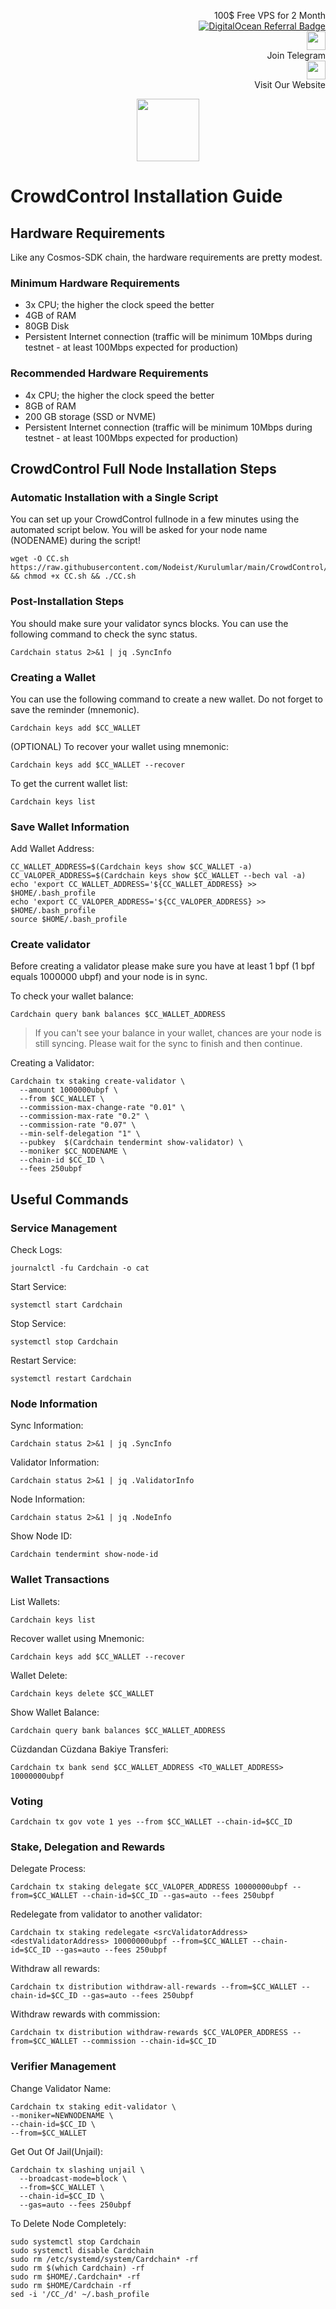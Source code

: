<p style="font-size:14px" align="right">
 100$ Free VPS for 2 Month <br>
 <a target="_blank" href="https://www.digitalocean.com/?refcode=410c988c8b3e&utm_campaign=Referral_Invite&utm_medium=Referral_Program&utm_source=badge"><img src="https://web-platforms.sfo2.cdn.digitaloceanspaces.com/WWW/Badge%201.svg" alt="DigitalOcean Referral Badge" /></a></br>
 <a href="https://t.me/nodeistt" target="_blank"><img src="https://github.com/Nodeist/Testnet_Kurulumlar/blob/fee87fe32609c1704206721b9fb16e4c5de75a96/telegramlogo.png" width="30"/></a><br>Join Telegram<br>
<a href="https://nodeist.site/" target="_blank"><img src="https://raw.githubusercontent.com/Nodeist/Testnet_Kurulumlar/main/logo.png" width="30"/></a><br> Visit Our Website
</p>



<p align="center">
    <img height="100" src="https://i.hizliresim.com/qii2z30.jpeg">
</p>

# CrowdControl Installation Guide
## Hardware Requirements
Like any Cosmos-SDK chain, the hardware requirements are pretty modest.

### Minimum Hardware Requirements
  - 3x CPU; the higher the clock speed the better
  - 4GB of RAM
  - 80GB Disk
  - Persistent Internet connection (traffic will be minimum 10Mbps during testnet - at least 100Mbps expected for production)

### Recommended Hardware Requirements
  - 4x CPU; the higher the clock speed the better
  - 8GB of RAM
  - 200 GB storage (SSD or NVME)
  - Persistent Internet connection (traffic will be minimum 10Mbps during testnet - at least 100Mbps expected for production)

## CrowdControl Full Node Installation Steps
### Automatic Installation with a Single Script
You can set up your CrowdControl fullnode in a few minutes using the automated script below.
You will be asked for your node name (NODENAME) during the script!

```
wget -O CC.sh https://raw.githubusercontent.com/Nodeist/Kurulumlar/main/CrowdControl/CC && chmod +x CC.sh && ./CC.sh
```

### Post-Installation Steps

You should make sure your validator syncs blocks.
You can use the following command to check the sync status.
```
Cardchain status 2>&1 | jq .SyncInfo
```

### Creating a Wallet
You can use the following command to create a new wallet. Do not forget to save the reminder (mnemonic).
```
Cardchain keys add $CC_WALLET
```

(OPTIONAL) To recover your wallet using mnemonic:
```
Cardchain keys add $CC_WALLET --recover
```

To get the current wallet list:
```
Cardchain keys list
```

### Save Wallet Information
Add Wallet Address:
```
CC_WALLET_ADDRESS=$(Cardchain keys show $CC_WALLET -a)
CC_VALOPER_ADDRESS=$(Cardchain keys show $CC_WALLET --bech val -a)
echo 'export CC_WALLET_ADDRESS='${CC_WALLET_ADDRESS} >> $HOME/.bash_profile
echo 'export CC_VALOPER_ADDRESS='${CC_VALOPER_ADDRESS} >> $HOME/.bash_profile
source $HOME/.bash_profile
```


### Create validator
Before creating a validator please make sure you have at least 1 bpf (1 bpf equals 1000000 ubpf) and your node is in sync.

To check your wallet balance:
```
Cardchain query bank balances $CC_WALLET_ADDRESS
```
> If you can't see your balance in your wallet, chances are your node is still syncing. Please wait for the sync to finish and then continue.

Creating a Validator:
```
Cardchain tx staking create-validator \
  --amount 1000000ubpf \
  --from $CC_WALLET \
  --commission-max-change-rate "0.01" \
  --commission-max-rate "0.2" \
  --commission-rate "0.07" \
  --min-self-delegation "1" \
  --pubkey  $(Cardchain tendermint show-validator) \
  --moniker $CC_NODENAME \
  --chain-id $CC_ID \
  --fees 250ubpf
```



## Useful Commands
### Service Management
Check Logs:
```
journalctl -fu Cardchain -o cat
```

Start Service:
```
systemctl start Cardchain
```

Stop Service:
```
systemctl stop Cardchain
```

Restart Service:
```
systemctl restart Cardchain
```

### Node Information
Sync Information:
```
Cardchain status 2>&1 | jq .SyncInfo
```

Validator Information:
```
Cardchain status 2>&1 | jq .ValidatorInfo
```

Node Information:
```
Cardchain status 2>&1 | jq .NodeInfo
```

Show Node ID:
```
Cardchain tendermint show-node-id
```

### Wallet Transactions
List Wallets:
```
Cardchain keys list
```

Recover wallet using Mnemonic:
```
Cardchain keys add $CC_WALLET --recover
```

Wallet Delete:
```
Cardchain keys delete $CC_WALLET
```

Show Wallet Balance:
```
Cardchain query bank balances $CC_WALLET_ADDRESS
```

Cüzdandan Cüzdana Bakiye Transferi:
```
Cardchain tx bank send $CC_WALLET_ADDRESS <TO_WALLET_ADDRESS> 10000000ubpf
```

### Voting
```
Cardchain tx gov vote 1 yes --from $CC_WALLET --chain-id=$CC_ID
```

### Stake, Delegation and Rewards
Delegate Process:
```
Cardchain tx staking delegate $CC_VALOPER_ADDRESS 10000000ubpf --from=$CC_WALLET --chain-id=$CC_ID --gas=auto --fees 250ubpf
```

Redelegate from validator to another validator:
```
Cardchain tx staking redelegate <srcValidatorAddress> <destValidatorAddress> 10000000ubpf --from=$CC_WALLET --chain-id=$CC_ID --gas=auto --fees 250ubpf
```

Withdraw all rewards:
```
Cardchain tx distribution withdraw-all-rewards --from=$CC_WALLET --chain-id=$CC_ID --gas=auto --fees 250ubpf
```

Withdraw rewards with commission:
```
Cardchain tx distribution withdraw-rewards $CC_VALOPER_ADDRESS --from=$CC_WALLET --commission --chain-id=$CC_ID
```

### Verifier Management
Change Validator Name:
```
Cardchain tx staking edit-validator \
--moniker=NEWNODENAME \
--chain-id=$CC_ID \
--from=$CC_WALLET
```

Get Out Of Jail(Unjail): 
```
Cardchain tx slashing unjail \
  --broadcast-mode=block \
  --from=$CC_WALLET \
  --chain-id=$CC_ID \
  --gas=auto --fees 250ubpf
```

To Delete Node Completely:
```
sudo systemctl stop Cardchain
sudo systemctl disable Cardchain
sudo rm /etc/systemd/system/Cardchain* -rf
sudo rm $(which Cardchain) -rf
sudo rm $HOME/.Cardchain* -rf
sudo rm $HOME/Cardchain -rf
sed -i '/CC_/d' ~/.bash_profile
```
